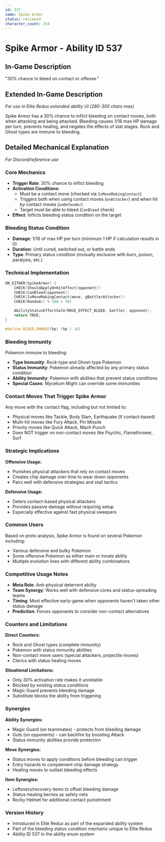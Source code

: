 ```yaml
---
id: 537
name: Spike Armor
status: reviewed
character_count: 254
---
```


# Spike Armor - Ability ID 537

## In-Game Description
"30% chance to bleed on contact or offense."

## Extended In-Game Description
*For use in Elite Redux extended ability UI (280-300 chars max)*

Spike Armor has a 30% chance to inflict bleeding on contact moves, both when attacking and being attacked. Bleeding causes 1/16 max HP damage per turn, prevents healing, and negates the effects of stat stages. Rock and Ghost types are immune to bleeding.

## Detailed Mechanical Explanation
*For Discord/reference use*

### Core Mechanics
- **Trigger Rate**: 30% chance to inflict bleeding
- **Activation Conditions**: 
  - Must be a contact move (checked via `IsMoveMakingContact`)
  - Triggers both when using contact moves (`onAttacker`) and when hit by contact moves (`onDefender`)
  - Target must be able to bleed (`CanBleed` check)
- **Effect**: Inflicts bleeding status condition on the target

### Bleeding Status Condition
- **Damage**: 1/16 of max HP per turn (minimum 1 HP if calculation results in 0)
- **Duration**: Until cured, switched out, or battle ends
- **Type**: Primary status condition (mutually exclusive with burn, poison, paralysis, etc.)

### Technical Implementation
```cpp
ON_EITHER(SpikeArmor) {
    CHECK(ShouldApplyOnHitAffect(opponent))
    CHECK(CanBleed(opponent))
    CHECK(IsMoveMakingContact(move, gBattlerAttacker))
    CHECK(Random() % 100 < 30)

    AbilityStatusEffectSafe(MOVE_EFFECT_BLEED, battler, opponent);
    return TRUE;
}

#define BLEED_DAMAGE(hp) (hp / 16)
```

### Bleeding Immunity
Pokemon immune to bleeding:
- **Type Immunity**: Rock-type and Ghost-type Pokemon
- **Status Immunity**: Pokemon already affected by any primary status condition
- **Ability Immunity**: Pokemon with abilities that prevent status conditions
- **Special Cases**: Mycelium Might can override some immunities

### Contact Moves That Trigger Spike Armor
Any move with the contact flag, including but not limited to:
- Physical moves like Tackle, Body Slam, Earthquake (if contact-based)
- Multi-hit moves like Fury Attack, Pin Missile
- Priority moves like Quick Attack, Mach Punch
- Does NOT trigger on non-contact moves like Psychic, Flamethrower, Surf

### Strategic Implications
**Offensive Usage:**
- Punishes physical attackers that rely on contact moves
- Creates chip damage over time to wear down opponents
- Pairs well with defensive strategies and stall tactics

**Defensive Usage:**
- Deters contact-based physical attackers
- Provides passive damage without requiring setup
- Especially effective against fast physical sweepers

### Common Users
Based on proto analysis, Spike Armor is found on several Pokemon including:
- Various defensive and bulky Pokemon
- Some offensive Pokemon as either main or innate ability
- Multiple evolution lines with different ability combinations

### Competitive Usage Notes
- **Meta Role**: Anti-physical deterrent ability
- **Team Synergy**: Works well with defensive cores and status-spreading teams
- **Timing**: Most effective early-game when opponents haven't taken other status damage
- **Prediction**: Forces opponents to consider non-contact alternatives

### Counters and Limitations
**Direct Counters:**
- Rock and Ghost types (complete immunity)
- Pokemon with status immunity abilities
- Non-contact move users (special attackers, projectile moves)
- Clerics with status healing moves

**Situational Limitations:**
- Only 30% activation rate makes it unreliable
- Blocked by existing status conditions
- Magic Guard prevents bleeding damage
- Substitute blocks the ability from triggering

### Synergies
**Ability Synergies:**
- Magic Guard (on teammates) - protects from bleeding damage
- Guts (on opponents) - can backfire by boosting Attack
- Status immunity abilities provide protection

**Move Synergies:**
- Status moves to apply conditions before bleeding can trigger
- Entry hazards to complement chip damage strategy
- Healing moves to outlast bleeding effects

**Item Synergies:**
- Leftovers/recovery items to offset bleeding damage
- Status-healing berries as safety nets
- Rocky Helmet for additional contact punishment

### Version History
- Introduced in Elite Redux as part of the expanded ability system
- Part of the bleeding status condition mechanic unique to Elite Redux
- Ability ID 537 in the ability enum system
